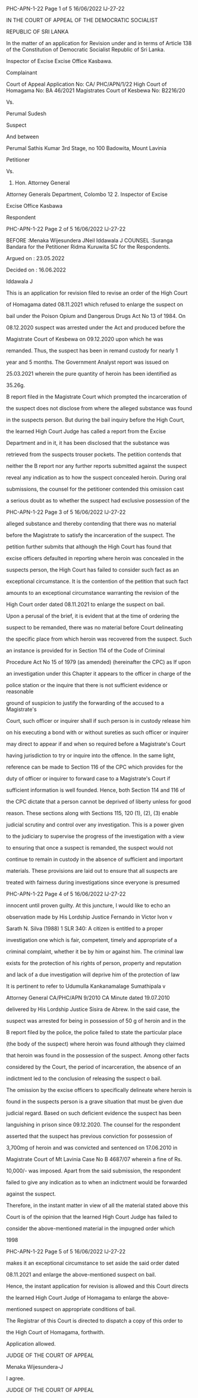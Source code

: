 PHC-APN-1-22 Page 1 of 5 16/06/2022 IJ-27-22

IN THE COURT OF APPEAL OF THE DEMOCRATIC SOCIALIST

REPUBLIC OF SRI LANKA

In the matter of an application for Revision under and in terms of Article 138 of the Constitution of Democratic Socialist Republic of Sri Lanka.

Inspector of Excise Excise Office Kasbawa.

Complainant

Court of Appeal Application No: CA/ PHC/APN/1/22 High Court of Homagama No: BA 46/2021 Magistrates Court of Kesbewa No: B2216/20

Vs.

Perumal Sudesh

Suspect

And between

Perumal Sathis Kumar 3rd Stage, no 100 Badowita, Mount Lavinia

Petitioner

Vs.

1. Hon. Attorney General

Attorney Generals Department, Colombo 12 2. Inspector of Excise

Excise Office Kasbawa

Respondent

PHC-APN-1-22 Page 2 of 5 16/06/2022 IJ-27-22

BEFORE :Menaka Wijesundera JNeil Iddawala J COUNSEL :Suranga Bandara for the Petitioner Ridma Kuruwita SC for the Respondents.

Argued on : 23.05.2022

Decided on : 16.06.2022

Iddawala J

This is an application for revision filed to revise an order of the High Court

of Homagama dated 08.11.2021 which refused to enlarge the suspect on

bail under the Poison Opium and Dangerous Drugs Act No 13 of 1984. On

08.12.2020 suspect was arrested under the Act and produced before the

Magistrate Court of Kesbewa on 09.12.2020 upon which he was

remanded. Thus, the suspect has been in remand custody for nearly 1

year and 5 months. The Government Analyst report was issued on

25.03.2021 wherein the pure quantity of heroin has been identified as

35.26g.

B report filed in the Magistrate Court which prompted the incarceration of

the suspect does not disclose from where the alleged substance was found

in the suspects person. But during the bail inquiry before the High Court,

the learned High Court Judge has called a report from the Excise

Department and in it, it has been disclosed that the substance was

retrieved from the suspects trouser pockets. The petition contends that

neither the B report nor any further reports submitted against the suspect

reveal any indication as to how the suspect concealed heroin. During oral

submissions, the counsel for the petitioner contended this omission cast

a serious doubt as to whether the suspect had exclusive possession of the

PHC-APN-1-22 Page 3 of 5 16/06/2022 IJ-27-22

alleged substance and thereby contending that there was no material

before the Magistrate to satisfy the incarceration of the suspect. The

petition further submits that although the High Court has found that

excise officers defaulted in reporting where heroin was concealed in the

suspects person, the High Court has failed to consider such fact as an

exceptional circumstance. It is the contention of the petition that such fact

amounts to an exceptional circumstance warranting the revision of the

High Court order dated 08.11.2021 to enlarge the suspect on bail.

Upon a perusal of the brief, it is evident that at the time of ordering the

suspect to be remanded, there was no material before Court delineating

the specific place from which heroin was recovered from the suspect. Such

an instance is provided for in Section 114 of the Code of Criminal

Procedure Act No 15 of 1979 (as amended) (hereinafter the CPC) as If upon

an investigation under this Chapter it appears to the officer in charge of the

police station or the inquire that there is not sufficient evidence or reasonable

ground of suspicion to justify the forwarding of the accused to a Magistrate's

Court, such officer or inquirer shall if such person is in custody release him

on his executing a bond with or without sureties as such officer or inquirer

may direct to appear if and when so required before a Magistrate's Court

having jurisdiction to try or inquire into the offence. In the same light,

reference can be made to Section 116 of the CPC which provides for the

duty of officer or inquirer to forward case to a Magistrate's Court if

sufficient information is well founded. Hence, both Section 114 and 116 of

the CPC dictate that a person cannot be deprived of liberty unless for good

reason. These sections along with Sections 115, 120 (1), (2), (3) enable

judicial scrutiny and control over any investigation. This is a power given

to the judiciary to supervise the progress of the investigation with a view

to ensuring that once a suspect is remanded, the suspect would not

continue to remain in custody in the absence of sufficient and important

materials. These provisions are laid out to ensure that all suspects are

treated with fairness during investigations since everyone is presumed

PHC-APN-1-22 Page 4 of 5 16/06/2022 IJ-27-22

innocent until proven guilty. At this juncture, I would like to echo an

observation made by His Lordship Justice Fernando in Victor Ivon v

Sarath N. Silva (1988) 1 SLR 340: A citizen is entitled to a proper

investigation one which is fair, competent, timely and appropriate of a

criminal complaint, whether it be by him or against him. The criminal law

exists for the protection of his rights of person, property and reputation

and lack of a due investigation will deprive him of the protection of law

It is pertinent to refer to Udumulla Kankanamalage Sumathipala v

Attorney General CA/PHC/APN 9/2010 CA Minute dated 19.07.2010

delivered by His Lordship Justice Sisira de Abrew. In the said case, the

suspect was arrested for being in possession of 50 g of heroin and in the

B report filed by the police, the police failed to state the particular place

(the body of the suspect) where heroin was found although they claimed

that heroin was found in the possession of the suspect. Among other facts

considered by the Court, the period of incarceration, the absence of an

indictment led to the conclusion of releasing the suspect o bail.

The omission by the excise officers to specifically delineate where heroin is

found in the suspects person is a grave situation that must be given due

judicial regard. Based on such deficient evidence the suspect has been

languishing in prison since 09.12.2020. The counsel for the respondent

asserted that the suspect has previous conviction for possession of

3,700mg of heroin and was convicted and sentenced on 17.06.2010 in

Magistrate Court of Mt Lavinia Case No B 4687/07 wherein a fine of Rs.

10,000/- was imposed. Apart from the said submission, the respondent

failed to give any indication as to when an indictment would be forwarded

against the suspect.

Therefore, in the instant matter in view of all the material stated above this

Court is of the opinion that the learned High Court Judge has failed to

consider the above-mentioned material in the impugned order which

1998

PHC-APN-1-22 Page 5 of 5 16/06/2022 IJ-27-22

makes it an exceptional circumstance to set aside the said order dated

08.11.2021 and enlarge the above-mentioned suspect on bail.

Hence, the instant application for revision is allowed and this Court directs

the learned High Court Judge of Homagama to enlarge the above-

mentioned suspect on appropriate conditions of bail.

The Registrar of this Court is directed to dispatch a copy of this order to

the High Court of Homagama, forthwith.

Application allowed.

JUDGE OF THE COURT OF APPEAL

Menaka Wijesundera-J

I agree.

JUDGE OF THE COURT OF APPEAL